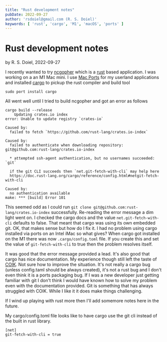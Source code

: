 ```yaml
---
title: "Rust development notes"
pubDate: 2022-09-27
author: 'rsdoiel@gmail.com (R. S. Doiel)'
keywords: [ 'rust', 'cargo', 'M1', 'macOS', 'ports' ]
---
```


Rust development notes
======================

by R. S. Doiel, 2022-09-27

I recently wanted to try [ncgopher](https://github.com/jansc/ncgopher) which is a [rust](https://rust-lang.org) based application. I was working on a an M1 Mac mini. I use [Mac Ports](https://www.macports.org) for my userland applications and installed [cargo](https://doc.rust-lang.org/cargo/) to pickup the rust compiler and build tool

```shell
sudo port install cargo
```

All went well until I tried to build ncgopher and got an error as follows

```
cargo build --release
    Updating crates.io index
error: Unable to update registry `crates-io`

Caused by:
  failed to fetch `https://github.com/rust-lang/crates.io-index`

Caused by:
  failed to authenticate when downloading repository: git@github.com:rust-lang/crates.io-index

  * attempted ssh-agent authentication, but no usernames succeeded: `git`

  if the git CLI succeeds then `net.git-fetch-with-cli` may help here
  https://doc.rust-lang.org/cargo/reference/config.html#netgit-fetch-with-cli

Caused by:
  no authentication available
make: *** [build] Error 101
```

This seemed odd as I could run `git clone git@github.com:rust-lang/crates.io-index` successfully. Re-reading the error message a dim light went on. I checked the cargo docs and the value `net.git-fetch-with-cli` defaults to false. That meant that cargo was using its own embedded git. OK, that makes sense but how do I fix it. I had no problem using cargo installed via ports on an Intel iMac so what gives? When cargo got installed on the M1 there was now `.cargo/config.toml` file. If you create this and set the value of `git-fetch-with-cli` to true then the problem resolves itself.

It was good that the error message provided a lead. It's also good that cargo has nice documentation. My experience though still left the taste of [COIK](https://www.urbandictionary.com/define.php?term=coik). Not sure how to improve the situation. It's not really a cargo bug (unless config.taml should be always created), it's not a rust bug and I don't even think it is a ports packaging bug.  If I was a new developer just getting familiar with git I don't think I would have known how to solve my problem even with the documentation provided. Git is something that has always struggled with COIK. While I like it it does make things challenging.

If I wind up playing with rust more then I'll add somemore notes here in the future.

My cargo/config.toml file looks like to have cargo use the git cli instead of the built in rust library.

```
[net]
git-fetch-with-cli = true
```






